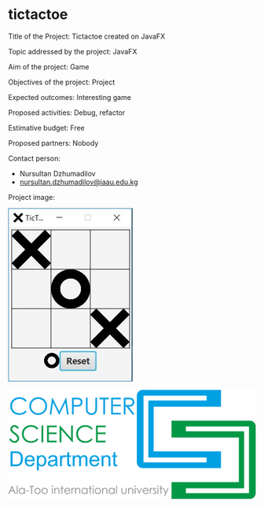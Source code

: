 # tictactoe

Title of the Project: Tictactoe created on JavaFX

Topic addressed by the project: JavaFX

Aim of the project: Game

Objectives of the project: Project 

Expected outcomes: Interesting game

Proposed activities: Debug, refactor

Estimative budget: Free

Proposed partners: Nobody

Contact person:
- Nursultan Dzhumadilov
- nursultan.dzhumadilov@iaau.edu.kg

Project image:

![Image of project](https://github.com/AsuraNur/tictactoe/blob/master/img.JPG)

![Image of project](https://github.com/AsuraNur/tictactoe/blob/master/cs.png)
